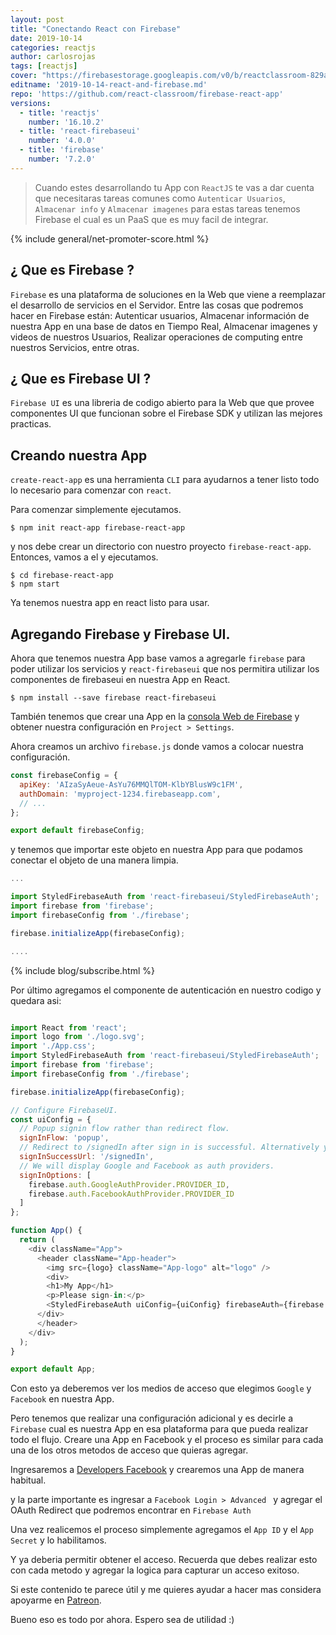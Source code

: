 ```yaml
---
layout: post
title: "Conectando React con Firebase"
date: 2019-10-14
categories: reactjs
author: carlosrojas
tags: [reactjs]
cover: "https://firebasestorage.googleapis.com/v0/b/reactclassroom-829a9.appspot.com/o/posts%2F2019-10-14-react-and-firebase%2Fcover.png?alt=media&token=1813e03c-ad87-45ce-8d71-83e38c21d5c8"
editname: '2019-10-14-react-and-firebase.md'
repo: 'https://github.com/react-classroom/firebase-react-app'
versions:
  - title: 'reactjs'
    number: '16.10.2'
  - title: 'react-firebaseui'
    number: '4.0.0'
  - title: 'firebase'
    number: '7.2.0'
---
```


> Cuando estes desarrollando tu App con `ReactJS` te vas a dar cuenta que necesitaras tareas comunes como `Autenticar Usuarios`, `Almacenar info` y `Almacenar imagenes` para estas tareas tenemos Firebase el cual es un PaaS que es muy facil de integrar.

<amp-img width="810" height="450" layout="responsive" src="https://firebasestorage.googleapis.com/v0/b/reactclassroom-829a9.appspot.com/o/posts%2F2019-10-14-react-and-firebase%2Fcover.png?alt=media&token=1813e03c-ad87-45ce-8d71-83e38c21d5c8"></amp-img>

{% include general/net-promoter-score.html %} 

## ¿ Que es Firebase ?

`Firebase` es una plataforma de soluciones en la Web que viene a reemplazar el desarrollo de servicios en el Servidor. Entre las cosas que podremos hacer en Firebase están: Autenticar usuarios, Almacenar información de nuestra App en una base de datos en Tiempo Real, Almacenar imagenes y videos de nuestros Usuarios, Realizar operaciones de computing entre nuestros Servicios, entre otras.

## ¿ Que es Firebase UI ?

`Firebase UI` es una libreria de codigo abierto para la Web que que provee componentes UI que funcionan sobre el Firebase SDK y utilizan las mejores practicas.

## Creando nuestra App

`create-react-app` es una herramienta `CLI` para ayudarnos a tener listo todo lo necesario para comenzar con `react`.

Para comenzar simplemente ejecutamos.

```
$ npm init react-app firebase-react-app
```

y nos debe crear un directorio con nuestro proyecto `firebase-react-app`. Entonces, vamos a el y ejecutamos.

```
$ cd firebase-react-app
$ npm start
```

Ya tenemos nuestra app en react listo para usar.

## Agregando Firebase y Firebase UI.

Ahora que tenemos nuestra App base vamos a agregarle `firebase` para poder utilizar los servicios y `react-firebaseui` que nos permitira utilizar los componentes de firebaseui en nuestra App en React.

```
$ npm install --save firebase react-firebaseui
```

También tenemos que crear una App en la [consola Web de Firebase](https://firebase.google.com/docs/web/setup) y obtener nuestra configuración en `Project > Settings`. 

<amp-img width="1050" height="181" layout="responsive" src="https://firebasestorage.googleapis.com/v0/b/reactclassroom-829a9.appspot.com/o/posts%2F2019-10-14-react-and-firebase%2FScreen%20Shot%202019-10-12%20at%205.43.14%20PM.png?alt=media&token=366acdf8-ed54-40be-9a6b-946a039b4a64"></amp-img>


Ahora creamos un archivo `firebase.js` donde vamos a colocar nuestra configuración.


```js
const firebaseConfig = {
  apiKey: 'AIzaSyAeue-AsYu76MMQlTOM-KlbYBlusW9c1FM',
  authDomain: 'myproject-1234.firebaseapp.com',
  // ...
};

export default firebaseConfig;
```

y tenemos que importar este objeto en nuestra App para que podamos conectar el objeto de una manera limpia.

```js
...

import StyledFirebaseAuth from 'react-firebaseui/StyledFirebaseAuth';
import firebase from 'firebase';
import firebaseConfig from './firebase';

firebase.initializeApp(firebaseConfig);

....
```


{% include blog/subscribe.html %}

Por último agregamos el componente de autenticación en nuestro codigo y quedara asi:

```js

import React from 'react';
import logo from './logo.svg';
import './App.css';
import StyledFirebaseAuth from 'react-firebaseui/StyledFirebaseAuth';
import firebase from 'firebase';
import firebaseConfig from './firebase';

firebase.initializeApp(firebaseConfig);

// Configure FirebaseUI.
const uiConfig = {
  // Popup signin flow rather than redirect flow.
  signInFlow: 'popup',
  // Redirect to /signedIn after sign in is successful. Alternatively you can provide a callbacks.signInSuccess function.
  signInSuccessUrl: '/signedIn',
  // We will display Google and Facebook as auth providers.
  signInOptions: [
    firebase.auth.GoogleAuthProvider.PROVIDER_ID,
    firebase.auth.FacebookAuthProvider.PROVIDER_ID
  ]
};

function App() {
  return (
    <div className="App">
      <header className="App-header">
        <img src={logo} className="App-logo" alt="logo" />
        <div>
        <h1>My App</h1>
        <p>Please sign-in:</p>
        <StyledFirebaseAuth uiConfig={uiConfig} firebaseAuth={firebase.auth()}/>
      </div>
      </header>
    </div>
  );
}

export default App;

```

Con esto ya deberemos ver los medios de acceso que elegimos `Google` y `Facebook` en nuestra App.

<amp-img width="1050" height="852" layout="responsive" src="https://firebasestorage.googleapis.com/v0/b/reactclassroom-829a9.appspot.com/o/posts%2F2019-10-14-react-and-firebase%2FScreen%20Shot%202019-10-12%20at%205.37.49%20PM.png?alt=media&token=7af4cc0c-c5a4-4aa2-a08c-b64fdb6abac5"></amp-img>

Pero tenemos que realizar una configuración adicional y es decirle a `Firebase` cual es nuestra App en esa plataforma para que pueda realizar todo el flujo. Creare una App en Facebook y el proceso es similar para cada una de los otros metodos de acceso que quieras agregar.

Ingresaremos a [Developers Facebook](https://developers.facebook.com/) y crearemos una App de manera habitual.

<amp-img width="1050" height="647" layout="responsive" src="https://firebasestorage.googleapis.com/v0/b/reactclassroom-829a9.appspot.com/o/posts%2F2019-10-14-react-and-firebase%2FScreen%20Shot%202019-10-12%20at%205.19.10%20PM.png?alt=media&token=09edfb94-c153-43e8-9af4-6fd932257490"></amp-img>

y la parte importante es ingresar a `Facebook Login > Advanced ` y agregar el OAuth Redirect que podremos encontrar en `Firebase Auth`

<amp-img width="1050" height="588" layout="responsive" src="https://firebasestorage.googleapis.com/v0/b/reactclassroom-829a9.appspot.com/o/posts%2F2019-10-14-react-and-firebase%2FScreen%20Shot%202019-10-12%20at%205.19.50%20PM.png?alt=media&token=89b7e7c4-ee0f-4096-b49a-3adbbac40f3c"></amp-img>

Una vez realicemos el proceso simplemente agregamos el `App ID` y el `App Secret` y lo habilitamos.

<amp-img width="1050" height="542" layout="responsive" src="https://firebasestorage.googleapis.com/v0/b/reactclassroom-829a9.appspot.com/o/posts%2F2019-10-14-react-and-firebase%2FScreen%20Shot%202019-10-12%20at%205.33.32%20PM.png?alt=media&token=69c7a616-5aaf-461c-a2ef-b8a99d7cbf69"></amp-img>

Y ya deberia permitir obtener el acceso. Recuerda que debes realizar esto con cada metodo y agregar la logica para capturar un acceso exitoso.

Si este contenido te parece útil y me quieres ayudar a hacer mas considera apoyarme en [Patreon](https://www.patreon.com/carlosrojas_o).

Bueno eso es todo por ahora. Espero sea de utilidad :)